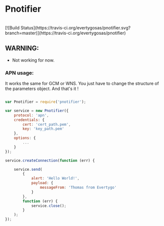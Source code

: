 # Pnotifier
<br>
[![Build Status](https://travis-ci.org/evertygosas/pnotifier.svg?branch=master)](https://travis-ci.org/evertygosas/pnotifier)

## WARNING:
- Not working for now.

### APN usage:

It works the same for GCM or WNS. You just have to change the structure of the parameters object. And that's it !

```javascript

var Pnotifier = require('pnotifier');

var service = new Pnotifier({
	protocol: 'apn',
	credentials: {
		cert: 'cert_path.pem',
		key: 'key_path.pem'
	},
	options: {
		...
	}
});

service.createConnection(function (err) {

	service.send(
		{
			alert: 'Hello World!',
			payload: {
				messageFrom: 'Thomas from Evertygo'
			}
		},
		function (err) {
			service.close();
		}
	);
});

```
